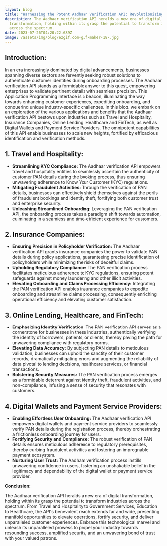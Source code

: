 ```yaml
---
layout: blog
title: "Harnessing the Potent Aadhaar Verification API: Revolutionizing Industries"
description: The Aadhaar verification API heralds a new era of digital
  transformation, holding within its grasp the potential to transform industries
  across the spectrum.
date: 2023-07-26T04:20:22.689Z
image: /assets/img/blog/ezgif.com-gif-maker-18-.jpg
---
```

<!--StartFragment-->

## Introduction:

In an era increasingly dominated by digital advancements, businesses spanning diverse sectors are fervently seeking robust solutions to authenticate customer identities during onboarding processes. The Aadhaar verification API stands as a formidable answer to this quest, empowering enterprises to validate pertinent details with seamless precision. This Application Programming Interface is a beacon, illuminating the way towards enhancing customer experiences, expediting onboarding, and conquering unique industry-specific challenges. In this blog, we embark on an exploration of the various applications and benefits that the Aadhaar verification API bestows upon industries such as Travel and Hospitality, Insurance Companies, Online Lending, Healthcare and FinTech, as well as Digital Wallets and Payment Service Providers. The omnipotent capabilities of this API enable businesses to scale new heights, fortified by efficacious identification and verification methods.



## 1. Travel and Hospitality:

* **Streamlining KYC Compliance:** The Aadhaar verification API empowers travel and hospitality entities to seamlessly ascertain the authenticity of customer PAN details during the booking process, thus ensuring unwavering adherence to Know Your Customer (KYC) regulations.
* **Mitigating Fraudulent Activities:** Through the verification of PAN details, businesses can effectively shield themselves against the perils of fraudulent bookings and identity theft, fortifying both customer trust and enterprise security.
* **Unleashing Streamlined Onboarding**: Leveraging the PAN verification API, the onboarding process takes a paradigm shift towards automation, culminating in a seamless and time-efficient experience for customers.

## 2. Insurance Companies:

*  **Ensuring Precision in Policyholder Verification:** The Aadhaar verification API grants insurance companies the power to validate PAN details during policy applications, guaranteeing precise identification of policyholders while minimizing the risks of deceitful claims.
* **Upholding Regulatory Compliance:** The PAN verification process facilitates meticulous adherence to KYC regulations, ensuring potent safeguards against money laundering and other illicit activities.
* **Elevating Onboarding and Claims Processing Efficiency:** Integrating the PAN verification API enables insurance companies to expedite onboarding and streamline claims processing, consequently enriching operational efficiency and elevating customer satisfaction.



## 3. Online Lending, Healthcare, and FinTech:

* **Emphasizing Identity Verification:** The PAN verification API serves as a cornerstone for businesses in these industries, authentically verifying the identity of borrowers, patients, or clients, thereby paving the path for unwavering compliance with regulatory norms.
* **Elevating Data Accuracy:** By subjecting PAN details to meticulous validation, businesses can uphold the sanctity of their customer records, dramatically mitigating errors and augmenting the reliability of data pivotal to lending decisions, healthcare services, or financial transactions.
* **Bolstering Security Measures:** The PAN verification process emerges as a formidable deterrent against identity theft, fraudulent activities, and non-compliance, infusing a sense of security that resonates with customers.



## 4. Digital Wallets and Payment Service Providers:

* **Enabling Effortless User Onboarding:** The Aadhaar verification API empowers digital wallets and payment service providers to seamlessly verify PAN details during the registration process, thereby orchestrating a frictionless onboarding journey for users.
* **Fortifying Security and Compliance:** The robust verification of PAN details ensures meticulous adherence to regulatory prerequisites, thereby curbing fraudulent activities and fostering an impregnable payment ecosystem.
* **Nurturing User Trust:** The Aadhaar verification process instills unwavering confidence in users, fostering an unshakable belief in the legitimacy and dependability of the digital wallet or payment service provider.

**Conclusion:**

The Aadhaar verification API heralds a new era of digital transformation, holding within its grasp the potential to transform industries across the spectrum. From Travel and Hospitality to Government Services, Education to Healthcare, the API's benevolent reach extends far and wide, presenting manifold opportunities to elevate operations, fortify security, and deliver unparalleled customer experiences. Embrace this technological marvel and unleash its unparalleled prowess to propel your industry towards resounding success, amplified security, and an unwavering bond of trust with your valued patrons. 



<!--EndFragment-->